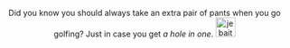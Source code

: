 <p align="center">
  Did you know you should always take an extra pair of pants when you go golfing? Just in case you get <i>a hole in one</i>.
  <img width=35 src="https://static-cdn.jtvnw.net/emoticons/v1/114836/3.0" alt="jebaited" />
</p>
